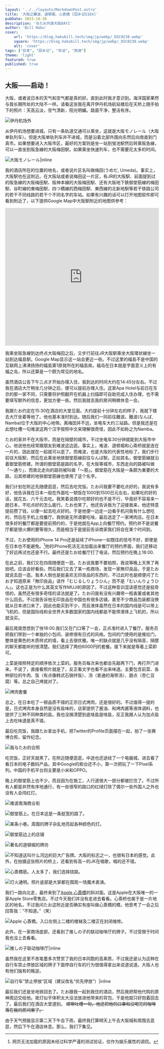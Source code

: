 ```yaml
---
layout: '../../layouts/MarkdownPost.astro'
title: '大阪之難波、道頓堀、心斎橋 [回乡记S1E4]'
pubDate: 2023-10-30
description: '与たお共游大阪DAY1'
author: 'Bill Haku'
cover:
    url: 'https://blog.hakubill.tech/img/jp/webp/_DSC0238.webp'
    square: 'https://blog.hakubill.tech/img/jp/webp/_DSC0238.webp'
    alt: 'cover'
tags: ["日本", "回乡记", "杂谈", "旅游"]
theme: 'light'
featured: true
published: true
---
```


## 大阪——启动！

大阪，或者说日本的天气和空气都是真的好。直到此时我才意识到。海洋国家果然与我长期所处的大陆不一样。请看这张我在离开伊丹机场航站楼后在天桥上随手拍下的照片：天高云淡，空气清新，阳光明媚。路面干净，整洁有序。

![伊丹机场外](https://blog.hakubill.tech/img/jp/webp/IMG_9905.webp)

从伊丹机场想要进城，只有一条轨道交通可以乘坐，这就是大阪モノレール（大阪单轨列车）。但是大阪单轨列车并不进城，而是沿着北部外围向东然后向南直到门真市。如果想要进入大阪市区，最好的方案则是坐一站到蛍池駅然后转乘阪急線，可以一直坐到阪急線的大阪梅田駅。如果乘坐快速列车，也不需要花太多的时间。

![大阪モノレール|inline](https://blog.hakubill.tech/img/jp/webp/IMG_9907.webp)

我的酒店所在的位置的地名，或者说片区名叫做梅田(うめだ, Umeda)。事实上，大阪駅也在这附近。在大阪站或者说梅田这一片区，有JR的大阪駅、前面提到过的阪急線的大阪梅田駅、阪神本線的大阪梅田駅、还有大阪地下鉄御堂筋線的梅田駅、谷町線的東梅田駅、四つ橋線的西梅田駅、東西線的北新地駅等若干铁路公司的若干不同线路的若干个不同名字的车站。如果有兴趣的话可以打开地图软件即可看到附近了，以下提供Google Map中大阪駅附近的地图供参考：

<iframe src="https://www.google.com/maps/embed?pb=!1m18!1m12!1m3!1d14013.96950108556!2d135.4927004373382!3d34.69957832268357!2m3!1f0!2f0!3f0!3m2!1i1024!2i768!4f13.1!3m3!1m2!1s0x6000e68d95e3a70b%3A0x1baec822e859c84a!2z5aSn6Ziq56uZ!5e0!3m2!1szh-CN!2sjp!4v1698737753074!5m2!1szh-CN!2sjp" width="100%" height="450" style="border:0;" allowfullscreen="" loading="lazy" referrerpolicy="no-referrer-when-downgrade"></iframe>

我乘坐阪急線到达终点大阪梅田之后，又步行前往JR大阪駅乘坐大阪環状線坐一站到达福島駅。Google Map显示这一站会更近一些。不过这里的福島不是中国的互联网上沸沸扬扬的福島第1原発所在的福島県。福岛在日本就是字面意义上的有福之岛，所以还算是一个颇为常见的地名。

虽然酒店公告下午三点才开始办理入住，我到达的时间大约在14:45分左右。不过我在酒店大厅稍坐几分钟之后，便可以提前办理入住。这家Apa Hotel与前日在东京的那一家不同，只需要将护照翻开在机器上扫描即可自助完成入住办理，也不需要填写额外的信息，更加方便一些。然后我就去我的房间稍微休息一会。

我跟たお约定在15:30在酒店的大堂见面。大约提前十分钟左右的样子，我就下楼去大厅坐着等他了。他也基本准时到达。随后我们一同前往難波。難波(なんば, Namba)位于大阪的中心地带。离梅田并不远，坐电车大约三站路。但是我还是在此想吐槽一句难波这两个汉字按照中文来理解很奇怪，因此不如称之为Namba。

たお的家并不在大阪市，而是在隔壁的城市，不过坐电车30分钟就能到大阪市中心。他说他也经常跟朋友到难波这边逛。事实上，难波、道顿堀和心斋桥就是连在一片的，因此就在一起就可以逛了。而难波，也是大阪的代表性地标了。我们步行前往大阪駅，然后在此乘坐地铁御堂筋線前往なんば駅。正如其名，御堂筋線就沿着御堂筋修建。所谓的御堂筋是路的名字。在大阪等城市，东西走向的路被叫做「〜通り」，而南北走向的路则被叫做「〜筋」。御堂筋在大阪是一条颇为重要的大路，沿其修建的地铁御堂筋線也使用了这个名字。

我们计划在附近先随便逛逛，然后去吃完饭。たお问我要不要吃点好的，我说有多好，他告诉我在日本一般在外面吃一顿饭在1000到1500日元左右，如果吃的好的话，就花五、六千元去吃。我笑着说偶尔吃顿好的也不是不行，毕竟好不容易来一趟日本，不吃点好的怎么能行。たお也笑了。他还告诉我为了迎接我来，他还特意提前攒了钱，以便一起去吃点好的。于是他便一边走一边看手机问我有什么想吃的，然后在手机上找餐厅。我倒是无所谓要吃啥，最后选定了一家烤肉店。在日本很多好的餐厅都是要提前预约的，于是他就在App上向餐厅预约。预约并不是说餐厅都是很火爆的要等很久，而是相当于是提前告诉商家我们将会在某个时间到。

不过，たお使用的iPhone 14 Pro还是延续了iPhone一如既往的信号不好，即使是在日本也不能避免。[^1]他的iPhone死活无法加载出来餐厅的预约界面，我们还移动了好远再试也还是不行。最终还是たお给餐厅打了电话，然后预约在晚上18:00.

在此之前，我们又在四周随便逛一逛。たお说我要不要拍照，我说等晚上天黑了再拍吧。应该会好看些。然后我们又去了某一栋商场，发现一家無印良品，于是たお就说去逛一逛。我本人倒也是挺喜欢无印良品的东西的，不过此时也是顺便问了たお才知道原来「無印良品」读作「むじるしりょうひん」而不是「むいんりょうひん」。这也正是为什么其英文写作MUJI的原因了。不过这种音训混读感觉还是挺奇怪的，虽然还有很多奇怪的读法就是了。たお问我有没有兴趣带一瓶香薰或者其他什么回去。不过我告诉他无印良品在中国也有很多店铺，甚至不少商品包装都没换就从日本进口来了，因此也能买到不少，而且液体虽然在日本的国内线是可以带上飞机的，但是国际线和全世界大多数国家的国内线都是不能带液体上飞机的，所以就没买。

最后晃晃悠悠到了快18:00.我们又在门口等了一会，正点准时进入了餐厅。服务员把我们带到一个单独的小包间，装修很有日式的风格。包间的门使用的是推拉门，整体是黄色的木质样式的墙，看上去很优雅。唯一的缺点就是几乎没有隔音，隔壁的聊天都能听的很清楚。我们选择了两份6000円的套餐。接下来就是等着上菜即可。

上菜是按照特定的顺序依次上菜的。服务员每次来也都会先敲两下门，再打开门进来。不说了，直接看照片就是了，反正看文字也看不出来味道。主要包含前菜、各种部位的牛肉、饭（有点像韩式石锅拌饭）、汤（普通的海带汤）、甜点（杏仁豆腐）等。总之自己烤就对了。

![烤肉套餐](https://blog.hakubill.tech/img/jp/webp/IMG_9908.webp)

总之，在日本吃了一顿品质不错的正宗日式烤肉，还是很好的。不过值得一提的是，日式烤肉本身自然是没有盐味的，店家提供了酱油、和烤肉酱等液体调料，也提供了三种不同种类的盐。我也没搞清楚到底啥盐是啥盐，反正我跟人认为加点盐上去吃味道是真不错。

最后吃完饭，我跟たお拿出手机，把Twitter的Profile页面摆在一起，拍了一张赛博合照，留作纪念。

![[我](https://twitter.com/Haku_Bill)与[たお](https://twitter.com/taotao_hoyo)的合照](https://blog.hakubill.tech/img/jp/webp/_DSC0226.webp)

吃完饭，正好天就黑了。在附近随便逛逛，中途也还途经了一个电器城，进去看了看日本的电子数码产品，其中Google的柜台还不小，第一次把玩了一下Pixel系列。中国的手机平台则主要是小米和OPPO。

晚上的御堂筋上也不少，而且因为在施工，人行道很大一部分都被拦住了。不过所有人都是井然有序地通行，有一些很窄的路口的红绿灯除了偶尔一些外国人之外也没有人会闯红灯。

![难波南海商业街](https://blog.hakubill.tech/img/jp/webp/_DSC0229.webp)

![御堂筋上。在日本这是一条挺宽的路了。](https://blog.hakubill.tech/img/jp/webp/_DSC0231.webp)

![某条小巷。周围的牌子杂乱地亮起各种颜色的灯。](https://blog.hakubill.tech/img/jp/webp/_DSC0234.webp)

![御堂筋边上的店铺](https://blog.hakubill.tech/img/jp/webp/_DSC0235.webp)

![著名的道頓堀的牌坊](https://blog.hakubill.tech/img/jp/webp/_DSC0236.webp)

![不知道这叫什么河边的巨大广告牌。大阪的标志之一，也很有日本的感觉。此外，在拍摄这张照片的桥上，还看到有高一的JK在唱歌，唱的还不错。](https://blog.hakubill.tech/img/jp/webp/_DSC0238.webp)

![心斎橋筋。人太多了，我们选择绕路。](https://blog.hakubill.tech/img/jp/webp/_DSC0243.webp)

![灯火通明。照片底部是大家都在围观一场魔术表演。](https://blog.hakubill.tech/img/jp/webp/_DSC0244.webp)

我们一路向北走，最终来到了[Apple 心斎橋](https://www.apple.com/jp/retail/shinsaibashi/)的斜对面。这是Apple在大阪唯一的一家Apple Store零售店。不过今天我们并没有走进去看看。心斋桥也属于是一片地区的地名，不过我问たお这附近是否确实有座叫做心斎橋的橋，他思考了一会之后回答我：“不知道。”（笑）

![Apple 心斎橋。入口左侧上二楼的楼梯及二楼正在封闭维修。](https://blog.hakubill.tech/img/jp/webp/_DSC0248.webp)

此外，在一家商场底部，还看到了推しの子的联动咖啡厅的牌子。不过受限于时间我也没上去看看。

![推しの子联动咖啡厅|inline](https://blog.hakubill.tech/img/jp/webp/_DSC0249.webp)

虽然我在这里不吝笔墨多次赞赏了我的日本同胞的高素质，不过我还是认为这种在自行车禁止停放区域的牌子下面停自行车的行为很值得拿出来说道说道。大阪人也有他们独有的叛逆。

![自行车“禁止停放”区域（建议改名“优先停放”）|inline](https://blog.hakubill.tech/img/jp/webp/IMG_9931.webp)

最后我们还是坐地铁回去了。たお跟我一起到我住的酒店，然后我把帮他代购的原神周边交给他。夜灯似乎体积太大没法放进他带来的背包，于是他就只好抱着回去了。最后我们在酒店大堂道别。 ~~顺带吐槽一句，他还把他的口罩和没喝完的咖啡落在我的房间里了。~~

由于天气预报显示第二天下午会下雨，最终我打算明天上午去大阪城和周围去逛逛，然后下午在酒店休息。那么，我们下集见。

[^1]: 网页无法加载的原因未经过科学严谨的测试验证，仅作为娱乐属性的调侃。